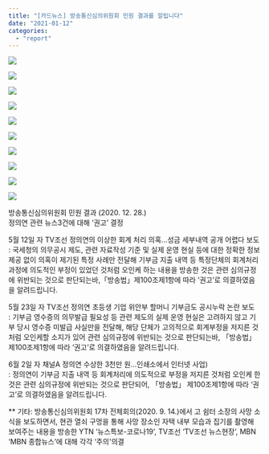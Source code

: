 ```yaml
---
title: "[카드뉴스] 방송통신심의위원회 민원 결과를 알립니다"
date: "2021-01-12"
categories: 
  - "report"
---
```


![](https://womenandwar.net/kr/wp-content/uploads/2021/01/카드뉴스-방통위-제소-결과_1-1024x1024.png)

![](https://womenandwar.net/kr/wp-content/uploads/2021/01/카드뉴스-방통위-제소-결과_2-1024x1024.png)

![](https://womenandwar.net/kr/wp-content/uploads/2021/01/카드뉴스-방통위-제소-결과_3-1024x1024.png)

![](https://womenandwar.net/kr/wp-content/uploads/2021/01/카드뉴스-방통위-제소-결과_4-1024x1024.png)

![](https://womenandwar.net/kr/wp-content/uploads/2021/01/카드뉴스-방통위-제소-결과_5-1024x1024.png)

![](https://womenandwar.net/kr/wp-content/uploads/2021/01/카드뉴스-방통위-제소-결과_6-1-1024x1024.png)

![](https://womenandwar.net/kr/wp-content/uploads/2021/01/카드뉴스-방통위-제소-결과_7-1024x1024.png)

![](https://womenandwar.net/kr/wp-content/uploads/2021/01/카드뉴스-방통위-제소-결과_8-1024x1024.png)

![](https://womenandwar.net/kr/wp-content/uploads/2021/01/카드뉴스-방통위-제소-결과_9-1024x1024.png)

![](https://womenandwar.net/kr/wp-content/uploads/2021/01/카드뉴스-방통위-제소-결과_10-1024x1024.png)

방송통신심의위원회 민원 결과 (2020. 12. 28.)  
정의연 관련 뉴스3건에 대해 ‘권고’ 결정

5월 12일 자 TV조선 정의연의 이상한 회계 처리 의혹…성금 세부내역 공개 어렵다 보도  
: 국세청의 의무공시 제도, 관련 자료작성 기준 및 실제 운영 현실 등에 대한 정확한 정보제공 없이 의혹이 제기된 특정 사례만 전달해 기부금 지출 내역 등 특정단체의 회계처리 과정에 의도적인 부정이 있었던 것처럼 오인케 하는 내용을 방송한 것은 관련 심의규정에 위반되는 것으로 판단되는바,「방송법」제100조제1항에 따라 ‘권고’로 의결하였음을 알려드립니다.

5월 23일 자 TV조선 정의연 초등생 기업 위안부 할머니 기부금도 공시누락 논란 보도  
: 기부금 영수증의 의무발급 필요성 등 관련 제도의 실제 운영 현실은 고려하지 않고 기부 당시 영수증 미발급 사실만을 전달해, 해당 단체가 고의적으로 회계부정을 저지른 것처럼 오인케할 소지가 있어 관련 심의규정에 위반되는 것으로 판단되는바, 「방송법」 제100조제1항에 따라 ‘권고’로 의결하였음을 알려드립니다.

6월 2일 자 채널A 정의연 수상한 3천만 원…인쇄소에서 인터넷 사업)  
: 정의연이 기부금 지출 내역 등 회계처리에 의도적으로 부정을 저지른 것처럼 오인케 한 것은 관련 심의규정에 위반되는 것으로 판단되어, 「방송법」 제100조제1항에 따라 ‘권고’로 의결하였음을 알려드립니다.

\*\* 기타: 방송통신심의위원회 17차 전체회의(2020. 9. 14.)에서 고 쉼터 소장의 사망 소식을 보도하면서, 현관 열쇠 구멍을 통해 사망 장소인 자택 내부 모습과 집기를 촬영해 보여주는 내용을 방송한 YTN ‘뉴스특보-코로나19’, TV조선 ‘TV조선 뉴스현장’, MBN ‘MBN 종합뉴스’에 대해 각각 ‘주의'의결
